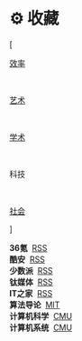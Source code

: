 # ⚙️ 收藏


<div class="nav-tab">
  <p class="bord">[</p>
  <a href="../tool"><p class="not">效率</p></a>&nbsp;
  <a href="../tool-art"><p class="not">艺术</p></a>&nbsp;
  <a href="../tool-sci"><p class="not">学术</p></a>&nbsp;
  <p class="now">科技</p>&nbsp;
  <a href="../tool-social"><p class="not">社会</p></a>
  <p class="bord">]</p>
</div>

<div class="little-box">
  <div class="little-box-cover">
    <span class="image-description"><b>36氪</b>&nbsp;
      <a href="https://36kr.com/feed" target="_blank">RSS</a>
    </span>
  </div>
  <div class="little-box-cover">
    <span class="image-description"><b>酷安</b>&nbsp;
      <a href="https://rsshub.app/coolapk/tuwen-xinxian" target="_blank">RSS</a>
    </span>
  </div>
  <div class="little-box-cover">
    <span class="image-description"><b>少数派</b>&nbsp;
      <a href="https://sspai.com/feed" target="_blank">RSS</a>
    </span>
  </div>
  <div class="little-box-cover">
    <span class="image-description"><b>钛媒体</b>&nbsp;
      <a href="http://www.tmtpost.com/feed" target="_blank">RSS</a>
    </span>
  </div>
  <div class="little-box-cover">
    <span class="image-description"><b>IT之家</b>&nbsp;
      <a href="https://www.ithome.com/rss/" target="_blank">RSS</a>
    </span>
  </div>
</div>

<div class="little-box">
  <div class="little-box-cover">
    <span class="image-description"><b>算法导论</b>&nbsp;
      <a href="https://www.bilibili.com/video/BV1Kx411f7bL" target="_blank">MIT</a>
    </span>
  </div>
  <div class="little-box-cover">
    <span class="image-description"><b>计算机科学</b>&nbsp;
      <a href="https://www.bilibili.com/video/BV1Mu411Z7LJ" target="_blank">CMU</a>
    </span>
  </div>
  <div class="little-box-cover">
    <span class="image-description"><b>计算机系统</b>&nbsp;
      <a href="https://www.bilibili.com/video/BV1iW411d7hd" target="_blank">CMU</a>
    </span>
  </div>
</div>


